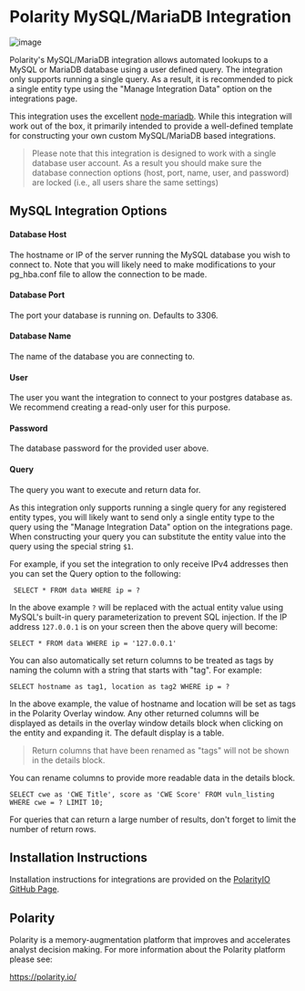 # Polarity MySQL/MariaDB Integration

![image](https://img.shields.io/badge/status-beta-green.svg)

Polarity's MySQL/MariaDB integration allows automated lookups to a MySQL or MariaDB database using a user defined query.  The integration only supports running a single query.  As a result, it is recommended to pick a single entity type using the "Manage Integration Data" option on the integrations page.

This integration uses the excellent [node-mariadb](https://www.npmjs.com/package/mariadb).  While this integration will work out of the box, it primarily intended to provide a well-defined template for constructing your own custom MySQL/MariaDB based integrations.

> Please note that this integration is designed to work with a single database user account.  As a result you should make sure the database connection options (host, port, name, user, and password) are locked (i.e., all users share the same settings)

## MySQL Integration Options

#### Database Host

The hostname or IP of the server running the MySQL database you wish to connect to.  Note that you will likely need to make modifications to your pg_hba.conf file to allow the connection to be made.

#### Database Port

The port your database is running on.  Defaults to 3306.

#### Database Name

The name of the database you are connecting to.

#### User

The user you want the integration to connect to your postgres database as.  We recommend creating a read-only user for this purpose.

#### Password

The database password for the provided user above.

#### Query

The query you want to execute and return data for.

As this integration only supports running a single query for any registered entity types, you will likely want to send only a single entity type to the query using the "Manage Integration Data" option on the integrations page. When constructing your query you can substitute the entity value into the query using the special string `$1`.

For example, if you set the integration to only receive IPv4 addresses then you can set the Query option to the following:

```MySQL
 SELECT * FROM data WHERE ip = ?
```

In the above example `?` will be replaced with the actual entity value using MySQL's built-in query parameterization to prevent SQL injection.  If the IP address `127.0.0.1` is on your screen then the above query will become:

```MySQL
SELECT * FROM data WHERE ip = '127.0.0.1'
```

You can also automatically set return columns to be treated as tags by naming the column with a string that starts with "tag".  For example:

```MySQL
SELECT hostname as tag1, location as tag2 WHERE ip = ?
```

In the above example, the value of hostname and location will be set as tags in the Polarity Overlay window.  Any other returned columns will be displayed as details in the overlay window details block when clicking on the entity and expanding it.  The default display is a table.

> Return columns that have been renamed as "tags" will not be shown in the details block.

You can rename columns to provide more readable data in the details block.

```MySQL
SELECT cwe as 'CWE Title', score as 'CWE Score' FROM vuln_listing WHERE cwe = ? LIMIT 10;
```

For queries that can return a large number of results, don't forget to limit the number of return rows.

## Installation Instructions

Installation instructions for integrations are provided on the [PolarityIO GitHub Page](https://polarityio.github.io/).

## Polarity

Polarity is a memory-augmentation platform that improves and accelerates analyst decision making.  For more information about the Polarity platform please see:

https://polarity.io/